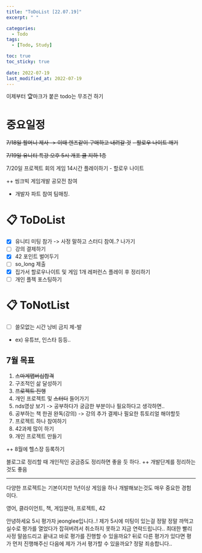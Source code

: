 ```yaml
---
title: "ToDoList [22.07.19]"
excerpt: " "

categories:
  - Todo
tags:
  - [Todo, Study]

toc: true
toc_sticky: true
 
date: 2022-07-19
last_modified_at: 2022-07-19
---
```


이제부터 🏆마크가 붙은 todo는 무조건 하기

# 중요일정

~~7/18일 할머니 제사 -> 이때 렌즈같이 구매하고 내려갈 것~~
~~- 할로우 나이트 깨기~~

~~7/19일 유니티 특강 오후 5시 개포 클 지하 1층~~

7/20일 프로젝트 회의 게임 
14시간 플레이하기 - 할로우 나이트

++
씽크빅 게임개발 공모전 참여
- 개발자 파트 참여 팀매칭.

# 📋 ToDoList  

- [x] 유니티 미팅 참가 -> 사정 말하고 스터디 참여..? 나가기
- [ ] 강의 결제하기
- [x] 42 포인트 벌어두기
- [ ] so_long 제출
- [x] 집가서 할로우나이트 및 게임 1개 레퍼런스 플레이 후 정리하기
- [ ] 개인 플젝 포스팅하기

# 📋 ToNotList  

- [ ] 쓸모없는 시간 낭비 금지 제-발
- ex) 유튜브, 인스타 등등..

## 7월 목표  

1. ~~스마게맵버십합격~~
2. 구조적인 삶 달성하기
3. ~~프로젝트 진행~~
4. 개인 프로젝트 및 ~~스터디~~ 들어가기
5. nds영상 보기 -> 공부하다가 궁금한 부분이나 필요하다고 생각하면..
6. 공부하는 책 한권 완독(강의) -> 강의 추가 결제나 필요한 튜토리얼 해야할듯
7. 프로젝트 하나 참여하기
8. 42과제 많이 하기
9. 개인 프로젝트 만들기

++ 8월에 헬스장 등록하기

블로그로 정리할 때 개인적인 궁금증도 정리하면 좋을 듯 하다.
++ 개발단계를 정리하는 것도 좋음

---

다양한 프로젝트는 기본이지만 1년이상 게임을 하나 개발해보는것도 매우 중요한 경험이다.

영어, 클라이언트, 책, 게임분야, 프로젝트, 42


안녕하세요 5시 평가자 jeonglee입니다..! 
제가 5시에 미팅이 있는걸 정말 정말 까먹고 실수로 평가를 열었다가 잡혀버려서 취소하지 못하고 지금 연락드립니다..
최대한 빨리 사정 말씀드리고 끝내고 바로 평가를 진행할 수 있을까요?
뒤로 다른 평가가 있다면 평가 먼저 진행해주신 다음에 제가 가서 평가할 수 있을까요?
정말 죄송합니다..